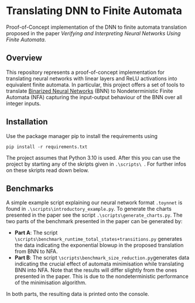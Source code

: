 # Translating DNN to Finite Automata

Proof-of-Concept implementation of the DNN to finite automata translation proposed in the paper 
*Verifying and Interpreting Neural Networks Using Finite Automata*. 

## Overview
This repository represents a proof-of-concept implementation for translating neural networks with
linear layers and ReLU activations into equivalent finite automata. 
In particular, this project offers a set of tools to translate
[Binarized Neural Networks](https://proceedings.neurips.cc/paper/2016/file/d8330f857a17c53d217014ee776bfd50-Paper.pdf)
(BNN) to Nondeterministic Finite Automata (NFA) capturing the input-output behaviour of the BNN over all integer 
inputs.

## Installation
Use the package manager pip to install the requirements using
```
pip install -r requirements.txt
```
The project assumes that Python 3.10 is used. After this you can use the project by starting any of the
skripts given in `.\scripts\ `. For further infos on these skripts read down below.

## Benchmarks

A simple example script explaining our neural network format `.toynnet` is found in 
`.\scripts\introductory_example.py`.
To generate the charts presented in the paper see the script `.\scripts\generate_charts.py`. 
The two parts of the benchmark presented in the paper can be generated by:
- **Part A**: The script `\scripts\benchmark_runtime_total_states+transitions.py` generates the data indicating
the exponential blowup in the proposed translation from BNN to NFA.
- **Part B**: The script `\scripts\benchmark_size_reduction.py`generates data indicating the crucial effect of
automata minimisation while translating BNN into NFA. Note that the results will differ slightly from the ones
presented in the paper. This is due to the nondeterministic performance of the minimisation algorithm.

In both parts, the resulting data is printed onto the console.
